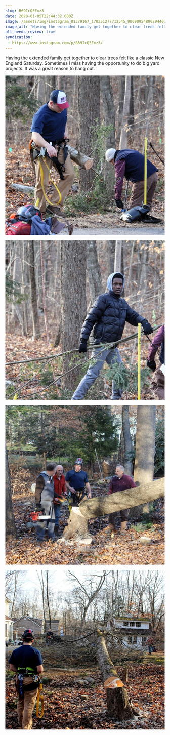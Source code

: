 ```yaml
---
slug: B69IcQ5Fxz3
date: 2020-01-05T22:44:32.000Z
image: /assets/img/instagram_81379167_170251277712545_9069095489029440304_n_17849545375812831.jpg
image_alt: "Having the extended family get together to clear trees felt like a classic New England Saturday. Sometimes I miss having the opportunity to do big yard projects. It was a great reason to hang out."
alt_needs_review: true
syndication:
 - https://www.instagram.com/p/B69IcQ5Fxz3/
---
```


Having the extended family get together to clear trees felt like a classic New England Saturday. Sometimes I miss having the opportunity to do big yard projects. It was a great reason to hang out.

![](/assets/img/instagram_79533597_170137407388586_7792024226819769560_n_17901950536414796.jpg)

![](/assets/img/instagram_80865256_167290237704518_2194532826482879135_n_18123449062021679.jpg)

![](/assets/img/instagram_79393025_208810893618200_798565508428536152_n_17880996442494525.jpg)

![](/assets/img/instagram_73497482_166697824687550_5698078091122085715_n_17978658115293378.jpg)
